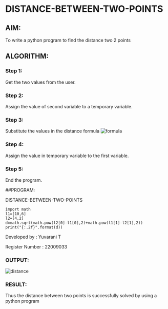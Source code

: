 # DISTANCE-BETWEEN-TWO-POINTS

## AIM:
To write a python program to find the distance two 2 points
## ALGORITHM:
### Step 1: 
Get the two values from the user.
### Step 2:
Assign the value of second variable to a temporary variable.
### Step 3: 

Substitute the values in the distance formula       ![formula](/formula.jpg)

### Step 4: 
Assign the value in temporary variable to the first variable.
### Step 5: 
End the program.

##PROGRAM:

DISTANCE-BETWEEN-TWO-POINTS
```
import math
l1=[10,6]
l2=[4,2]
d=math.sqrt(math.pow(l2[0]-l1[0],2)+math.pow(l1[1]-l2[1],2))
print("{:.2f}".format(d))
```
Developed by : Yuvarani T

Register Number : 22009033


### OUTPUT:

![distance](https://user-images.githubusercontent.com/121418522/211119327-6f8be0bb-3332-4696-bf04-bef6dd40fff8.png)


### RESULT:
Thus the distance between two points is successfully solved by using a python program
